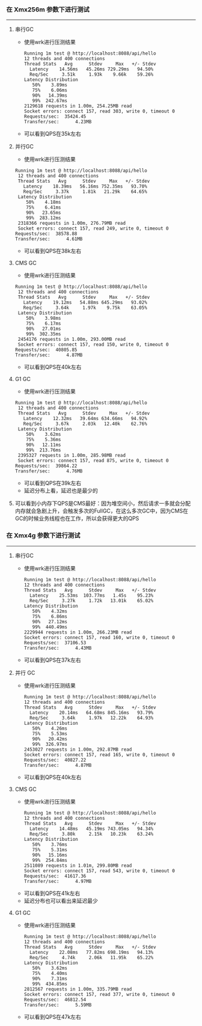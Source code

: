 ### 在 Xmx256m 参数下进行测试
--- 
1. 串行GC
    * 使用wrk进行压测结果
        ```text
      Running 1m test @ http://localhost:8088/api/hello
        12 threads and 400 connections
        Thread Stats   Avg      Stdev     Max   +/- Stdev
          Latency    14.56ms   45.26ms 729.29ms   94.50%
          Req/Sec     3.51k     1.93k    9.66k    59.26%
        Latency Distribution
           50%    3.89ms
           75%    6.06ms
           90%   14.39ms
           99%  242.67ms
        2129618 requests in 1.00m, 254.25MB read
        Socket errors: connect 157, read 303, write 0, timeout 0
      Requests/sec:  35424.45
      Transfer/sec:      4.23MB
        ``` 
     * 可以看到QPS在35k左右
2. 并行GC
    * 使用wrk进行压测结果
    ```text
   Running 1m test @ http://localhost:8088/api/hello
     12 threads and 400 connections
     Thread Stats   Avg      Stdev     Max   +/- Stdev
       Latency    18.39ms   56.16ms 752.35ms   93.70%
       Req/Sec     3.37k     1.81k   21.29k    64.65%
     Latency Distribution
        50%    4.18ms
        75%    6.41ms
        90%   23.65ms
        99%  283.12ms
     2318366 requests in 1.00m, 276.79MB read
     Socket errors: connect 157, read 249, write 0, timeout 0
   Requests/sec:  38578.88
   Transfer/sec:      4.61MB
    ```
   * 可以看到QPS在38k左右

3. CMS GC
    * 使用wrk进行压测结果
    ```text
   Running 1m test @ http://localhost:8088/api/hello
     12 threads and 400 connections
     Thread Stats   Avg      Stdev     Max   +/- Stdev
       Latency    19.12ms   54.88ms 645.29ms   93.02%
       Req/Sec     3.64k     1.97k    9.75k    63.05%
     Latency Distribution
        50%    3.98ms
        75%    6.17ms
        90%   27.01ms
        99%  302.35ms
     2454176 requests in 1.00m, 293.00MB read
     Socket errors: connect 157, read 150, write 0, timeout 0
   Requests/sec:  40805.85
   Transfer/sec:      4.87MB
    ```
   * 可以看到QPS在40k左右
   
4. G1 GC
    * 使用wrk进行压测结果
    ```text
   Running 1m test @ http://localhost:8088/api/hello
     12 threads and 400 connections
     Thread Stats   Avg      Stdev     Max   +/- Stdev
       Latency    12.32ms   39.64ms 634.66ms   94.92%
       Req/Sec     3.67k     2.03k   12.40k    62.76%
     Latency Distribution
        50%    3.62ms
        75%    5.36ms
        90%   12.11ms
        99%  213.76ms
     2395327 requests in 1.00m, 285.98MB read
     Socket errors: connect 157, read 875, write 0, timeout 0
   Requests/sec:  39864.22
   Transfer/sec:      4.76MB
    ```
   * 可以看到QPS在39k左右
   * 延迟分布上看，延迟也是最少的
   
5. 可以看到小内存下QPS是CMS最好：因为堆空间小，然后请求一多就会分配内存就会急剧上升，会触发多次的FullGC，在这么多次GC中，因为CMS在GC的时候业务线程也在工作，所以会获得更大的QPS


### 在 Xmx4g 参数下进行测试
---
1. 串行GC
    * 使用wrk进行压测结果
        ```text
      Running 1m test @ http://localhost:8088/api/hello
        12 threads and 400 connections
        Thread Stats   Avg      Stdev     Max   +/- Stdev
          Latency    25.53ms  103.77ms   1.45s    95.23%
          Req/Sec     3.27k     1.72k   13.01k    65.02%
        Latency Distribution
           50%    4.32ms
           75%    6.86ms
           90%   27.12ms
           99%  440.49ms
        2229944 requests in 1.00m, 266.23MB read
        Socket errors: connect 157, read 160, write 0, timeout 0
      Requests/sec:  37106.53
      Transfer/sec:      4.43MB
        ``` 
     * 可以看到QPS在37k左右

2. 并行 GC
    * 使用wrk进行压测结果
        ```text
      Running 1m test @ http://localhost:8088/api/hello
        12 threads and 400 connections
        Thread Stats   Avg      Stdev     Max   +/- Stdev
          Latency    20.14ms   64.68ms 845.16ms   93.79%
          Req/Sec     3.64k     1.97k   12.22k    64.93%
        Latency Distribution
           50%    4.26ms
           75%    5.53ms
           90%   20.42ms
           99%  326.97ms
        2453027 requests in 1.00m, 292.87MB read
        Socket errors: connect 157, read 165, write 0, timeout 0
      Requests/sec:  40827.22
      Transfer/sec:      4.87MB
        ``` 
     * 可以看到QPS在40k左右 

3. CMS GC
    * 使用wrk进行压测结果
        ```text
      Running 1m test @ http://localhost:8088/api/hello
        12 threads and 400 connections
        Thread Stats   Avg      Stdev     Max   +/- Stdev
          Latency    14.48ms   45.19ms 743.05ms   94.34%
          Req/Sec     3.80k     2.15k   10.23k    63.24%
        Latency Distribution
           50%    3.76ms
           75%    5.31ms
           90%   15.16ms
           99%  254.84ms
        2511089 requests in 1.01m, 299.80MB read
        Socket errors: connect 157, read 543, write 0, timeout 0
      Requests/sec:  41617.36
      Transfer/sec:      4.97MB
        ``` 
     * 可以看到QPS在41k左右 
     * 延迟分布也可以看出来延迟最少

4. G1 GC
    * 使用wrk进行压测结果
        ```text
      Running 1m test @ http://localhost:8088/api/hello
        12 threads and 400 connections
        Thread Stats   Avg      Stdev     Max   +/- Stdev
          Latency    22.08ms   77.82ms 698.19ms   94.13%
          Req/Sec     4.74k     2.06k   11.95k    65.22%
        Latency Distribution
           50%    3.62ms
           75%    4.40ms
           90%    7.31ms
           99%  434.85ms
        2812567 requests in 1.00m, 335.79MB read
        Socket errors: connect 157, read 377, write 0, timeout 0
      Requests/sec:  46812.54
      Transfer/sec:      5.59MB
        ``` 
     * 可以看到QPS在47k左右 